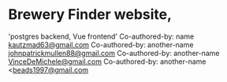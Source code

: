 # Brewery Finder website, 
'postgres backend, Vue frontend'
Co-authored-by: name <kautzmad63@gmail.com> 
Co-authored-by: another-name <johnpatrickmullen88@gmail.com>
Co-authored-by: another-name <VinceDeMichele@gmail.com>
Co-authored-by: another-name <beads1997@gmail.com
